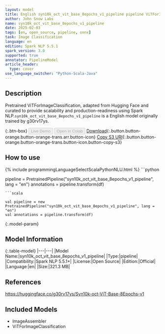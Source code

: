 ```yaml
---
layout: model
title: English syn10k_oct_vit_base_8epochs_v1_pipeline pipeline ViTForImageClassification from g30rv17ys
author: John Snow Labs
name: syn10k_oct_vit_base_8epochs_v1_pipeline
date: 2025-02-03
tags: [en, open_source, pipeline, onnx]
task: Image Classification
language: en
edition: Spark NLP 5.5.1
spark_version: 3.0
supported: true
annotator: PipelineModel
article_header:
  type: cover
use_language_switcher: "Python-Scala-Java"
---
```


## Description

Pretrained ViTForImageClassification, adapted from Hugging Face and curated to provide scalability and production-readiness using Spark NLP.`syn10k_oct_vit_base_8epochs_v1_pipeline` is a English model originally trained by g30rv17ys.

{:.btn-box}
<button class="button button-orange" disabled>Live Demo</button>
<button class="button button-orange" disabled>Open in Colab</button>
[Download](https://s3.amazonaws.com/auxdata.johnsnowlabs.com/public/models/syn10k_oct_vit_base_8epochs_v1_pipeline_en_5.5.1_3.0_1738578720068.zip){:.button.button-orange.button-orange-trans.arr.button-icon}
[Copy S3 URI](s3://auxdata.johnsnowlabs.com/public/models/syn10k_oct_vit_base_8epochs_v1_pipeline_en_5.5.1_3.0_1738578720068.zip){:.button.button-orange.button-orange-trans.button-icon.button-copy-s3}

## How to use



<div class="tabs-box" markdown="1">
{% include programmingLanguageSelectScalaPythonNLU.html %}
```python

pipeline = PretrainedPipeline("syn10k_oct_vit_base_8epochs_v1_pipeline", lang = "en")
annotations =  pipeline.transform(df)   

```
```scala

val pipeline = new PretrainedPipeline("syn10k_oct_vit_base_8epochs_v1_pipeline", lang = "en")
val annotations = pipeline.transform(df)

```
</div>

{:.model-param}
## Model Information

{:.table-model}
|---|---|
|Model Name:|syn10k_oct_vit_base_8epochs_v1_pipeline|
|Type:|pipeline|
|Compatibility:|Spark NLP 5.5.1+|
|License:|Open Source|
|Edition:|Official|
|Language:|en|
|Size:|321.3 MB|

## References

https://huggingface.co/g30rv17ys/Syn10k-oct-ViT-Base-8Epochs-v1

## Included Models

- ImageAssembler
- ViTForImageClassification
